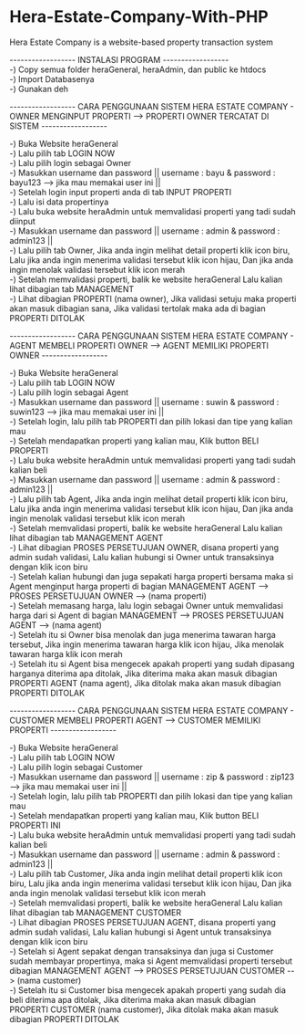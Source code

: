 # Hera-Estate-Company-With-PHP
Hera Estate Company is a website-based property transaction system

------------------ INSTALASI PROGRAM ------------------ <br />
-) Copy semua folder heraGeneral, heraAdmin, dan public ke htdocs <br />
-) Import Databasenya <br />
-) Gunakan deh <br />

------------------ CARA PENGGUNAAN SISTEM HERA ESTATE COMPANY - OWNER MENGINPUT PROPERTI --> PROPERTI OWNER TERCATAT DI SISTEM ------------------ <br />

-) Buka Website heraGeneral <br />
-) Lalu pilih tab LOGIN NOW <br />
-) Lalu pilih login sebagai Owner <br />
-) Masukkan username dan password || username : bayu & password : bayu123 --> jika mau memakai user ini || <br />
-) Setelah login input properti anda di tab INPUT PROPERTI <br />
-) Lalu isi data propertinya <br />
-) Lalu buka website heraAdmin untuk memvalidasi properti yang tadi sudah diinput <br />
-) Masukkan username dan password || username : admin & password : admin123 || <br />
-) Lalu pilih tab Owner, Jika anda ingin melihat detail properti klik icon biru, Lalu jika anda ingin menerima validasi tersebut klik icon hijau, Dan jika anda ingin menolak validasi tersebut klik icon merah <br />
-) Setelah memvalidasi properti, balik ke website heraGeneral Lalu kalian lihat dibagian tab MANAGEMENT <br />
-) Lihat dibagian PROPERTI (nama owner), Jika validasi setuju maka properti akan masuk dibagian sana, Jika validasi tertolak maka ada di bagian PROPERTI DITOLAK <br />

------------------ CARA PENGGUNAAN SISTEM HERA ESTATE COMPANY - AGENT MEMBELI PROPERTI OWNER --> AGENT MEMILIKI PROPERTI OWNER ------------------ <br />

-) Buka Website heraGeneral <br />
-) Lalu pilih tab LOGIN NOW <br />
-) Lalu pilih login sebagai Agent <br />
-) Masukkan username dan password || username : suwin & password : suwin123 --> jika mau memakai user ini || <br />
-) Setelah login, lalu pilih tab PROPERTI dan pilih lokasi dan tipe yang kalian mau <br />
-) Setelah mendapatkan properti yang kalian mau, Klik button BELI PROPERTI <br />
-) Lalu buka website heraAdmin untuk memvalidasi properti yang tadi sudah kalian beli <br />
-) Masukkan username dan password || username : admin & password : admin123 || <br />
-) Lalu pilih tab Agent, Jika anda ingin melihat detail properti klik icon biru, Lalu jika anda ingin menerima validasi tersebut klik icon hijau, Dan jika anda ingin menolak validasi tersebut klik icon merah <br />
-) Setelah memvalidasi properti, balik ke website heraGeneral Lalu kalian lihat dibagian tab MANAGEMENT AGENT <br />
-) Lihat dibagian PROSES PERSETUJUAN OWNER, disana properti yang admin sudah validasi, Lalu kalian hubungi si Owner untuk transaksinya dengan klik icon biru <br />
-) Setelah kalian hubungi dan juga sepakati harga properti bersama maka si Agent menginput harga properti di bagian MANAGEMENT AGENT --> PROSES PERSETUJUAN OWNER --> (nama properti) <br />
-) Setelah memasang harga, lalu login sebagai Owner untuk memvalidasi harga dari si Agent di bagian MANAGEMENT --> PROSES PERSETUJUAN AGENT --> (nama agent) <br />
-) Setelah itu si Owner bisa menolak dan juga menerima tawaran harga tersebut, Jika ingin menerima tawaran harga klik icon hijau, Jika menolak tawaran harga klik icon merah <br />
-) Setelah itu si Agent bisa mengecek apakah properti yang sudah dipasang harganya diterima apa ditolak, Jika diterima maka akan masuk dibagian PROPERTI AGENT (nama agent), Jika ditolak maka akan masuk dibagian PROPERTI DITOLAK <br />

------------------ CARA PENGGUNAAN SISTEM HERA ESTATE COMPANY - CUSTOMER MEMBELI PROPERTI AGENT --> CUSTOMER MEMILIKI PROPERTI ------------------ <br />

-) Buka Website heraGeneral <br />
-) Lalu pilih tab LOGIN NOW <br />
-) Lalu pilih login sebagai Customer <br />
-) Masukkan username dan password || username : zip & password : zip123 --> jika mau memakai user ini || <br />
-) Setelah login, lalu pilih tab PROPERTI dan pilih lokasi dan tipe yang kalian mau <br />
-) Setelah mendapatkan properti yang kalian mau, Klik button BELI PROPERTI INI <br />
-) Lalu buka website heraAdmin untuk memvalidasi properti yang tadi sudah kalian beli <br />
-) Masukkan username dan password || username : admin & password : admin123 || <br />
-) Lalu pilih tab Customer, Jika anda ingin melihat detail properti klik icon biru, Lalu jika anda ingin menerima validasi tersebut klik icon hijau, Dan jika anda ingin menolak validasi tersebut klik icon merah <br />
-) Setelah memvalidasi properti, balik ke website heraGeneral Lalu kalian lihat dibagian tab MANAGEMENT CUSTOMER <br />
-) Lihat dibagian PROSES PERSETUJUAN AGENT, disana properti yang admin sudah validasi, Lalu kalian hubungi si Agent untuk transaksinya dengan klik icon biru <br />
-) Setelah si Agent sepakat dengan transaksinya dan juga si Customer sudah membayar propertinya, maka si Agent memvalidasi properti tersebut dibagian MANAGEMENT AGENT --> PROSES PERSETUJUAN CUSTOMER --> (nama customer) <br />
-) Setelah itu si Customer bisa mengecek apakah properti yang sudah dia beli diterima apa ditolak, Jika diterima maka akan masuk dibagian PROPERTI CUSTOMER (nama customer), Jika ditolak maka akan masuk dibagian PROPERTI DITOLAK <br />


